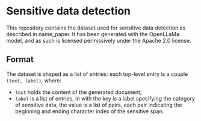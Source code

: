 # Sensitive data detection 

This repository contains the dataset used for sensitive data detection as described in name_paper. It has been generated with the OpenLLaMa model, and as such is licensed permissively under the Apache 2.0 license.

## Format

The dataset is shaped as a list of entries: each top-level entry is a couple `(text, label)`, where:
- `text` holds the content of the generated document;
- `label` is a list of entries, in with the key is a label specifying the category of sensitive data, the value is a list of pairs, each pair indicating the beginning and ending character index of the sensitive span.

